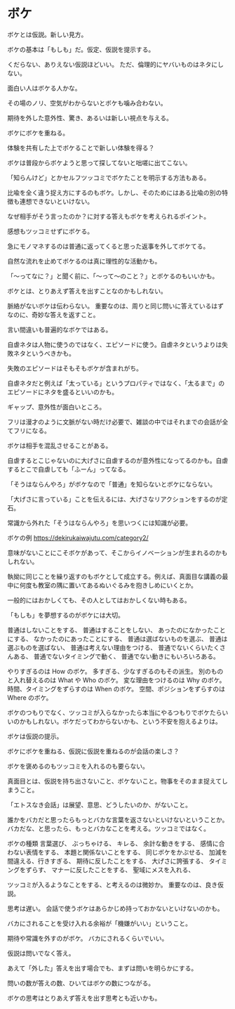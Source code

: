 # ボケ

ボケとは仮説。新しい見方。

ボケの基本は「もしも」だ。仮定、仮説を提示する。

くだらない、ありえない仮説ほどいい。
ただ、倫理的にヤバいものはネタにしない。

面白い人はボケる人かな。

その場のノリ、空気がわからないとボケも噛み合わない。

期待を外した意外性、驚き、あるいは新しい視点を与える。

ボケにボケを重ねる。

体験を共有した上でボケることで新しい体験を得る？

ボケは普段からボケようと思って探してないと咄嗟に出てこない。

「知らんけど」とかセルフツッコミでボケたことを明示する方法もある。

比喩を全く違う捉え方にするのもボケ。しかし、そのためにはある比喩の別の特徴も連想できないといけない。

なぜ相手がそう言ったのか？に対する答えもボケを考えられるポイント。

感想もツッコミせずにボケる。

急にモノマネするのは普通に返ってくると思った返事を外してボケてる。

自然な流れを止めてボケるのは真に理性的な活動かも。

「〜ってなに？」と聞く前に、「〜って〜のこと？」とボケるのもいいかも。

ボケとは、とりあえず答えを出すことなのかもしれない。

脈絡がないボケは伝わらない。
重要なのは、周りと同じ問いに答えているはずなのに、奇妙な答えを返すこと。

言い間違いも普遍的なボケではある。

自虐ネタは人物に使うのではなく、エピソードに使う。自虐ネタというよりは失敗ネタというべきかも。

失敗のエピソードはそもそもボケが含まれがち。

自虐ネタだと例えば「太っている」というプロパティではなく、「太るまで」のエピソードにネタを盛るといいのかも。

ギャップ、意外性が面白いところ。

フリは漫才のように文脈がない時だけ必要で、雑談の中ではそれまでの会話が全てフリになる。

ボケは相手を混乱させることがある。

自虐するとこじゃないのに大げさに自虐するのが意外性になってるのかも。自虐するとこで自虐しても「ふーん」ってなる。

「そうはならんやろ」がボケなので「普通」を知らないとボケにならない。

「大げさに言っている」ことを伝えるには、大げさなリアクションをするのが定石。

常識から外れた「そうはならんやろ」を思いつくには知識が必要。

ボケの例
https://dekirukaiwajutu.com/category2/

意味がないことにこそボケがあって、そこからイノベーションが生まれるのかもしれない。

執拗に同じことを繰り返すのもボケとして成立する。例えば、真面目な講義の最中に何度も教室の隅に置いてあるぬいぐるみを抱きしめにいくとか。

一般的にはおかしくても、その人としてはおかしくない時もある。

「もしも」を夢想するのがボケには大切。

普通はしないことをする、
普通はすることをしない、
あったのになかったことにする、
なかったのにあったことにする、
普通は選ばないものを選ぶ、
普通は選ぶものを選ばない、
普通は考えない理由をつける、
普通でないくらいたくさんある、
普通でないタイミングで動く、
普通でない動きにもいろいろある。

やりすぎるのは How のボケ。
多すぎる、少なすぎるのもその派生。
別のものと入れ替えるのは What や Who のボケ。
変な理由をつけるのは Why のボケ。
時間、タイミングをずらすのは When のボケ。
空間、ポジションをずらすのは Where のボケ。

ボケのつもりでなく、ツッコミが入らなかったら本当にやるつもりでボケたらいいのかもしれない。ボケだってわからないかも、という不安を抱えるよりは。

ボケは仮説の提示。

ボケにボケを重ねる、仮説に仮説を重ねるのが会話の楽しさ？

ボケを褒めるのもツッコミを入れるのも要らない。

真面目とは、仮説を持ち出さないこと、ボケないこと。物事をそのまま捉えてしまうこと。

「エトスなき会話」は展望、意思、どうしたいのか、がないこと。

誰かをバカだと思ったらもっとバカな言葉を返さないといけないということか。
バカだな、と思ったら、もっとバカなことを考える。ツッコミではなく。

ボケの種類
言葉選び、
ぶっちゃける、
キレる、
余計な動きをする、
感情に合わない表情をする、
本題と関係ないことをする、
同じボケをかぶせる、
加減を間違える、行きすぎる、
期待に反したことをする、
大げさに誇張する、
タイミングをずらす、
マナーに反したことをする、
聖域にメスを入れる、

ツッコミが入るようなことをする、と考えるのは微妙か。
重要なのは、良き仮説。

思考は遅い。
会話で使うボケはあらかじめ持っておかないといけないのかも。

バカにされることを受け入れる余裕が「機嫌がいい」ということ。

期待や常識を外すのがボケ。
バカにされるくらいでいい。

仮説は問いでなく答え。

あえて「外した」答えを出す場合でも、まずは問いを明らかにする。

問いの数が答えの数、ひいてはボケの数につながる。

ボケの思考はとりあえず答えを出す思考とも近いかも。

